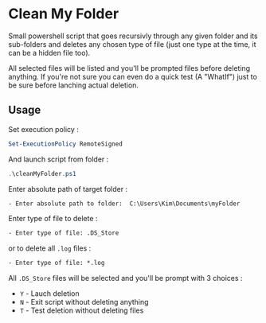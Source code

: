 # Clean My Folder

Small powershell script that goes recursivly through any given folder and its sub-folders and deletes any chosen type of file (just one type at the time, it can be a hidden file too).

All selected files will be listed and you'll be prompted files before deleting anything. If you're not sure you can even do a quick test (A "WhatIf") just to be sure before lanching actual deletion.

## Usage

Set execution policy :

```ps1
Set-ExecutionPolicy RemoteSigned
```

And launch script from folder :

```ps1
.\cleanMyFolder.ps1
```

Enter absolute path of target folder :

```txt
- Enter absolute path to folder:  C:\Users\Kim\Documents\myFolder
```

Enter type of file to delete :

```txt
- Enter type of file: .DS_Store
```

or to delete all `.log` files :

```txt
- Enter type of file: *.log
```

All `.DS_Store` files will be selected and you'll be prompt with 3 choices :

- `Y` - Lauch deletion
- `N` - Exit script without deleting anything
- `T` - Test deletion without deleting files
